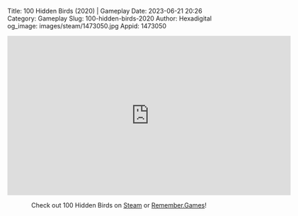 Title: 100 Hidden Birds (2020) | Gameplay
Date: 2023-06-21 20:26
Category: Gameplay
Slug: 100-hidden-birds-2020
Author: Hexadigital
og_image: images/steam/1473050.jpg
Appid: 1473050

<center><iframe src="https://www.youtube.com/embed/Ya-2KmfSwGs?feature=oembed" allow="accelerometer; autoplay; encrypted-media; gyroscope; picture-in-picture" width="640" height="360" frameborder="0"></iframe>

Check out 100 Hidden Birds on [Steam](https://store.steampowered.com/app/1473050/?curator_clanid=34633900) or [Remember.Games](https://remember.games/game/6444/100-hidden-birds/)!</center>
